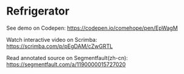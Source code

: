 # Refrigerator

See demo on Codepen: https://codepen.io/comehope/pen/EpWagM

Watch interactive video on Scrimba: https://scrimba.com/p/pEgDAM/cZwGRTL

Read annotated source on Segmentfault(zh-cn): https://segmentfault.com/a/1190000015727020